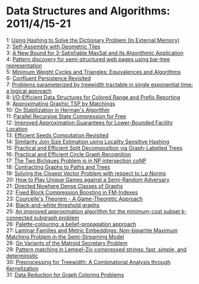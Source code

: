 # Data Structures and Algorithms: 2011/4/15-21  
1: [Using Hashing to Solve the Dictionary Problem (In External Memory)](https://doi.org/10.48550/arXiv.1104.2799)  
2: [Self-Assembly with Geometric Tiles](https://doi.org/10.48550/arXiv.1104.2809)  
3: [A New Bound for 3-Satisfiable MaxSat and its Algorithmic Application](https://doi.org/10.48550/arXiv.1104.2818)  
4: [Pattern discovery for semi-structured web pages using bar-tree  representation](https://doi.org/10.48550/arXiv.1104.2824)  
5: [Minimum Weight Cycles and Triangles: Equivalences and Algorithms](https://doi.org/10.48550/arXiv.1104.2882)  
6: [Confluent Persistence Revisited](https://doi.org/10.48550/arXiv.1104.3045)  
7: [Problems parameterized by treewidth tractable in single exponential  time: a logical approach](https://doi.org/10.48550/arXiv.1104.3057)  
8: [I/O-Efficient Data Structures for Colored Range and Prefix Reporting](https://doi.org/10.48550/arXiv.1104.3084)  
9: [Approximating Graphic TSP by Matchings](https://doi.org/10.48550/arXiv.1104.3090)  
10: [On Stabilization in Herman's Algorithm](https://doi.org/10.48550/arXiv.1104.3100)  
11: [Parallel Recursive State Compression for Free](https://doi.org/10.48550/arXiv.1104.3119)  
12: [Improved Approximation Guarantees for Lower-Bounded Facility Location](https://doi.org/10.48550/arXiv.1104.3128)  
13: [Efficient Seeds Computation Revisited](https://doi.org/10.48550/arXiv.1104.3153)  
14: [Similarity Join Size Estimation using Locality Sensitive Hashing](https://doi.org/10.48550/arXiv.1104.3212)  
15: [Practical and Efficient Split Decomposition via Graph-Labelled Trees](https://doi.org/10.48550/arXiv.1104.3283)  
16: [Practical and Efficient Circle Graph Recognition](https://doi.org/10.48550/arXiv.1104.3284)  
17: [The Two Bicliques Problem is in NP intersection coNP](https://doi.org/10.48550/arXiv.1104.3463)  
18: [Contracting Graphs to Paths and Trees](https://doi.org/10.48550/arXiv.1104.3677)  
19: [Solving the Closest Vector Problem with respect to l_p Norms](https://doi.org/10.48550/arXiv.1104.3720)  
20: [How to Play Unique Games against a Semi-Random Adversary](https://doi.org/10.48550/arXiv.1104.3806)  
21: [Directed Nowhere Dense Classes of Graphs](https://doi.org/10.48550/arXiv.1104.3808)  
22: [Fixed Block Compression Boosting in FM-Indexes](https://doi.org/10.48550/arXiv.1104.3810)  
23: [Courcelle's Theorem - A Game-Theoretic Approach](https://doi.org/10.48550/arXiv.1104.3905)  
24: [Black-and-white threshold graphs](https://doi.org/10.48550/arXiv.1104.3917)  
25: [An improved approximation algorithm for the minimum-cost subset  k-connected subgraph problem](https://doi.org/10.48550/arXiv.1104.3923)  
26: [Palette-colouring: a belief-propagation approach](https://doi.org/10.48550/arXiv.1104.4024)  
27: [Laminar Families and Metric Embeddings: Non-bipartite Maximum Matching  Problem in the Semi-Streaming Model](https://doi.org/10.48550/arXiv.1104.4058)  
28: [On Variants of the Matroid Secretary Problem](https://doi.org/10.48550/arXiv.1104.4081)  
29: [Pattern matching in Lempel-Ziv compressed strings: fast, simple, and  deterministic](https://doi.org/10.48550/arXiv.1104.4203)  
30: [Preprocessing for Treewidth: A Combinatorial Analysis through  Kernelization](https://doi.org/10.48550/arXiv.1104.4217)  
31: [Data Reduction for Graph Coloring Problems](https://doi.org/10.48550/arXiv.1104.4229)  